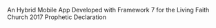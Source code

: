 An Hybrid Mobile App Developed with Framework 7 for the Living Faith Church 2017 Prophetic Declaration
